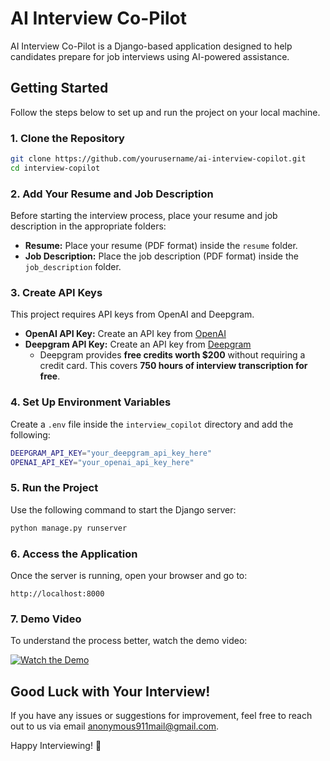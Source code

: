 # AI Interview Co-Pilot

AI Interview Co-Pilot is a Django-based application designed to help candidates prepare for job interviews using AI-powered assistance.

## Getting Started

Follow the steps below to set up and run the project on your local machine.

### 1. Clone the Repository

```sh
git clone https://github.com/yourusername/ai-interview-copilot.git
cd interview-copilot
```

### 2. Add Your Resume and Job Description
Before starting the interview process, place your resume and job description in the appropriate folders:
- **Resume:** Place your resume (PDF format) inside the `resume` folder.
- **Job Description:** Place the job description (PDF format) inside the `job_description` folder.

### 3. Create API Keys
This project requires API keys from OpenAI and Deepgram.
- **OpenAI API Key:** Create an API key from [OpenAI](https://platform.openai.com/signup/)
- **Deepgram API Key:** Create an API key from [Deepgram](https://console.deepgram.com/signup)
  - Deepgram provides **free credits worth $200** without requiring a credit card. This covers **750 hours of interview transcription for free**.

### 4. Set Up Environment Variables
Create a `.env` file inside the `interview_copilot` directory and add the following:

```sh
DEEPGRAM_API_KEY="your_deepgram_api_key_here"
OPENAI_API_KEY="your_openai_api_key_here"
```

### 5. Run the Project
Use the following command to start the Django server:

```sh
python manage.py runserver
```

### 6. Access the Application
Once the server is running, open your browser and go to:

```
http://localhost:8000
```

### 7. Demo Video
To understand the process better, watch the demo video:

[![Watch the Demo](https://img.youtube.com/vi/your_video_id_here/0.jpg)](https://www.youtube.com/watch?v=your_video_id_here)

## Good Luck with Your Interview!
If you have any issues or suggestions for improvement, feel free to reach out to us via email anonymous911mail@gmail.com.

Happy Interviewing! 🚀

